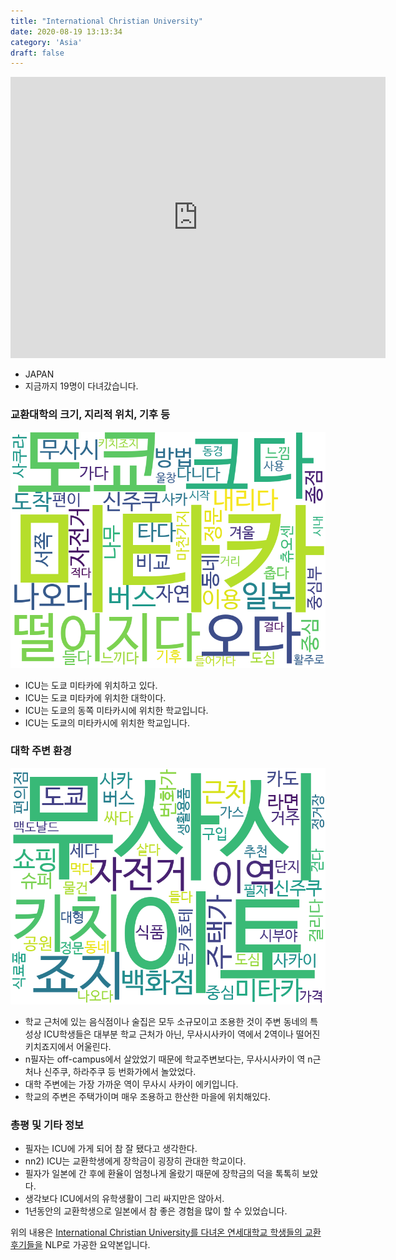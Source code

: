 ```yaml
---
title: "International Christian University"
date: 2020-08-19 13:13:34
category: 'Asia'
draft: false
---
```


<iframe
width="600"
height="450"
frameborder="0" style="border:0"
src="https://www.google.com/maps/embed/v1/place?key=AIzaSyC9e1AME-pVmWC4hBpFdu5S4dKzyepa3HQ&q=International+Christian+University&center=35.6875365,139.5295507&zoom=14" allowfullscreen>
</iframe>

* JAPAN
* 지금까지 19명이 다녀갔습니다. 

### 교환대학의 크기, 지리적 위치, 기후 등

![gen_info-WordCloud](../univ_wordclouds_okt/gen_info/JP000008_gen_info_okt.png)

* ICU는 도쿄 미타카에 위치하고 있다.
* ICU는 도쿄 미타카에 위치한 대학이다.
* ICU는 도쿄의 동쪽 미타카시에 위치한 학교입니다.
* ICU는 도쿄의 미타카시에 위치한 학교입니다.


### 대학 주변 환경

![env_info-WordCloud](../univ_wordclouds_okt/env_info/JP000008_env_info_okt.png)

* 학교 근처에 있는 음식점이나 술집은 모두 소규모이고 조용한 것이 주변 동네의 특성상 ICU학생들은 대부분 학교 근처가 아닌, 무사시사카이 역에서 2역이나 떨어진 키치죠지에서 어울린다.
* n필자는 off-campus에서 살았었기 때문에 학교주변보다는, 무사시사카이 역 n근처나 신주쿠, 하라주쿠 등 번화가에서 놀았었다.
* 대학 주변에는 가장 가까운 역이 무사시 사카이 에키입니다.
* 학교의 주변은 주택가이며 매우 조용하고 한산한 마을에 위치해있다.


### 총평 및 기타 정보 
* 필자는 ICU에 가게 되어 참 잘 됐다고 생각한다.
* nn2) ICU는 교환학생에게 장학금이 굉장히 관대한 학교이다.
* 필자가 일본에 간 후에 환율이 엄청나게 올랐기 때문에 장학금의 덕을 톡톡히 보았다.
* 생각보다 ICU에서의 유학생활이 그리 싸지만은 않아서.
* 1년동안의 교환학생으로 일본에서 참 좋은 경험을 많이 할 수 있었습니다.


위의 내용은 [International Christian University를 다녀온 연세대학교 학생들의 교환 후기들을](http://oia.yonsei.ac.kr/partner/expReport.asp?ucode=JP000008&bgbn=A) NLP로 가공한 요약본입니다. 
